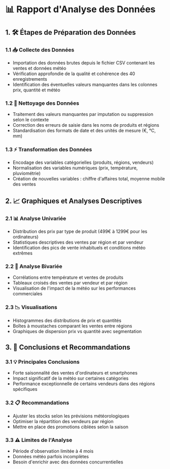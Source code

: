 # 📊 Rapport d'Analyse des Données

## 1. 🛠️ Étapes de Préparation des Données

### 1.1 📥 Collecte des Données
- Importation des données brutes depuis le fichier CSV contenant les ventes et données météo
- Vérification approfondie de la qualité et cohérence des 40 enregistrements
- Identification des éventuelles valeurs manquantes dans les colonnes prix, quantité et météo

### 1.2 🧹 Nettoyage des Données
- Traitement des valeurs manquantes par imputation ou suppression selon le contexte
- Correction des erreurs de saisie dans les noms de produits et régions
- Standardisation des formats de date et des unités de mesure (€, °C, mm)

### 1.3 ⚡ Transformation des Données
- Encodage des variables catégorielles (produits, régions, vendeurs)
- Normalisation des variables numériques (prix, température, pluviométrie)
- Création de nouvelles variables : chiffre d'affaires total, moyenne mobile des ventes

## 2. 📈 Graphiques et Analyses Descriptives

### 2.1 📊 Analyse Univariée
- Distribution des prix par type de produit (499€ à 1299€ pour les ordinateurs)
- Statistiques descriptives des ventes par région et par vendeur
- Identification des pics de vente inhabituels et conditions météo extrêmes

### 2.2 🔄 Analyse Bivariée
- Corrélations entre température et ventes de produits
- Tableaux croisés des ventes par vendeur et par région
- Visualisation de l'impact de la météo sur les performances commerciales

### 2.3 📉 Visualisations
- Histogrammes des distributions de prix et quantités
- Boîtes à moustaches comparant les ventes entre régions
- Graphiques de dispersion prix vs quantité avec segmentation

## 3. 🎯 Conclusions et Recommandations

### 3.1 💡 Principales Conclusions
- Forte saisonnalité des ventes d'ordinateurs et smartphones
- Impact significatif de la météo sur certaines catégories
- Performance exceptionnelle de certains vendeurs dans des régions spécifiques

### 3.2 📋 Recommandations
- Ajuster les stocks selon les prévisions météorologiques
- Optimiser la répartition des vendeurs par région
- Mettre en place des promotions ciblées selon la saison

### 3.3 ⚠️ Limites de l'Analyse
- Période d'observation limitée à 4 mois
- Données météo parfois incomplètes
- Besoin d'enrichir avec des données concurrentielles